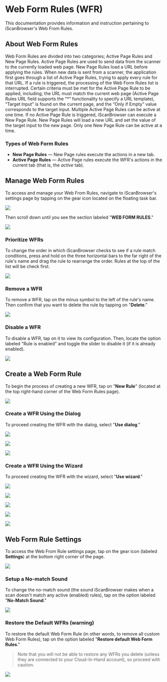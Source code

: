 # Web Form Rules (WFR)
This documentation provides information and instruction pertaining to iScanBrowser's Web From Rules.

## About Web Form Rules
Web Form Rules are divided into two categories; Active Page Rules and New Page Rules. Active Page Rules are used to send data from the scanner to the currently loaded web page. New Page Rules load a URL before applying the rules. When new data is sent from a scanner, the application first goes through a list of Active Page Rules, trying to apply every rule for that URL. If a rule is triggered, the processing of the Web Form Rules list is interrupted. Certain criteria must be met for the Active Page Rule to be applied, including; the URL must match the current web page (Active Page Rules URL field supports the “*” functionality to specify a URL template), “Target Input” is found on the current page, and the “Only if Empty” value corresponds to the target input. Multiple Active Page Rules can be active at one time. If no Active Page Rule is triggered, iScanBrowser can execute a New Page Rule. New Page Rules will load a new URL and set the value of the target input to the new page. Only one New Page Rule can be active at a time.
### Types of Web Form Rules
- **New Page Rules** — New Page rules execute the actions in a new tab.
- **Active Page Rules** — Active Page rules execute the WFR's actions in the current tab (that is, the _active_ tab).
<!-- ### Methods
#### Scan

![](https://i.imgur.com/uuncQzS.png)

#### Prompt

![](https://i.imgur.com/F8zAYql.png)


#### PDF 417

![](https://i.imgur.com/BfE0sCw.png) -->

<!-- ### Capabilities of Web Form Rules
#### Scanned Value is URL

#### Limit by Device Type

#### Limit by Scan Values

#### Setup a Scan Value Delimiter

#### Select Target Input
  - **Focused input** —  
  - **Find by ID** —  
  - **Find by name** —  
  - **JavaScript function** —  
  
#### Additional Options
  - **Only if empty** —  
  - **Simulate a call Form.Submit()** —  
  - **Append data** —  
  - **Execute custom JavaScript** —   -->


## Manage Web Form Rules
To access and manage your Web From Rules, navigate to iScanBrowser's settings page by tapping on the gear icon located on the floating task bar.

![](https://i.imgur.com/uLWqq8W.png)

Then scroll down until you see the section labeled "**WEB FORM RULES**."

![](https://i.imgur.com/ezYUTj8.png)



### Prioritize WFRs
To change the order in which iScanBrowser checks to see if a rule match conditions, press and hold on the three horizontal bars to the far right of the rule's name and drag the rule to rearrange the order. Rules at the top of the list will be check first.

![](https://i.imgur.com/4KrcRI6.png)

### Remove a WFR
To remove a WFR, tap on the minus symbol to the left of the rule's name. Then confirm that you want to delete the rule by tapping on "**Delete**."

![](https://i.imgur.com/RLzC6tL.png)

### Disable a WFR
To disable a WFR, tap on it to view its configuration. Then, locate the option labeled "Rule is enabled" and toggle the slider to disable it (if it is already enabled).

![](https://i.imgur.com/aohZpXk.png)
## Create a Web Form Rule 
To begin the process of creating a new WFR, tap on "**New Rule**" (located at the top right-hand corner of the Web Form Rules page).

![](https://i.imgur.com/x33SaHb.png)

### Create a WFR Using the Dialog
To proceed creating the WFR with the dialog, select "**Use dialog**."

![](https://i.imgur.com/7AVUxNU.png)

![](https://i.imgur.com/7gLlqQz.png)

![](https://i.imgur.com/9Nkdv4K.png)

### Create a WFR Using the Wizard
To proceed creating the WFR with the wizard, select "**Use wizard**."

![](https://i.imgur.com/rPhiydP.png)

![](https://i.imgur.com/xlAYxUy.png)

![](https://i.imgur.com/gb4JfEG.png)

![](https://i.imgur.com/RLB6bXy.png)

![](https://i.imgur.com/xbY1G2a.png)


## Web Form Rule Settings
To access the Web From Rule settings page, tap on the gear icon (labeled **Settings**) at the bottom right corner of the page.

![](https://i.imgur.com/8aSebQY.png)
### Setup a No-match Sound
To change the no-match sound (the sound iScanBrowser makes when a scan doesn't match any active (enabled) rules), tap on the option labeled "**No-Match Sound**."

![](https://i.imgur.com/FAmhtyo.png)

### Restore the Default WFRs (warning)
To restore the default Web Form Rule (in other words, to remove all custom Web Form Rules), tap on the option labeled "**Restore default Web Form Rules**." 

> Note that you will not be able to restore any WFRs you delete (unless they are connected to your Cloud-In-Hand account), so proceed with caution.

![](https://i.imgur.com/0t5jSaL.png)


